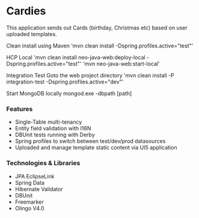 # Cardies
This application sends out Cards (birthday, Christmas etc) based on user uploaded templates. 

Clean install using Maven
'mvn clean install -Dspring.profiles.active="test"'

HCP Local
'mvn clean install neo-java-web:deploy-local -Dspring.profiles.active="test"'
'mvn neo-java-web:start-local'

Integration Test
Goto the web project directory
'mvn clean install -P integration-test -Dspring.profiles.active="dev"'

Start MongoDB locally
mongod.exe -dbpath [path]

### Features 
- Single-Table multi-tenancy
- Entity field validation with I18N
- DBUnit tests running with Derby
- Spring profiles to switch between test/dev/prod datasources
- Uploaded and manage template static content via UI5 application

### Technologies & Libraries
- JPA EclipseLink 
- Spring Data
- Hibernate Validator
- DBUnit
- Freemarker
- Olingo V4.0
